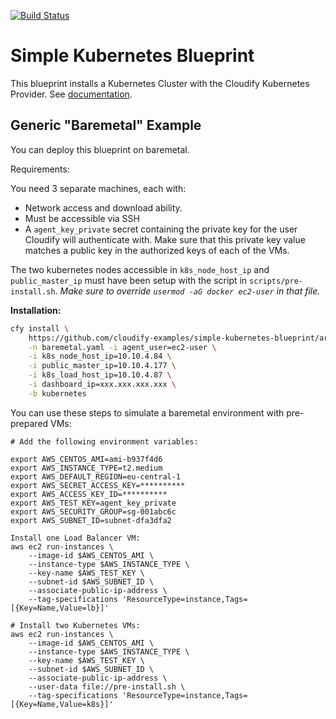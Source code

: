 [![Build Status](https://circleci.com/gh/cloudify-examples/simple-kubernetes-blueprint.svg?style=shield&circle-token=:circle-token)](https://circleci.com/gh/cloudify-examples/simple-kubernetes-blueprint)

# Simple Kubernetes Blueprint

This blueprint installs a Kubernetes Cluster with the Cloudify Kubernetes Provider. See [documentation](http://docs.getcloudify.org/4.3.0/kubernetes/provider/#setup).


## Generic "Baremetal" Example

You can deploy this blueprint on baremetal.

Requirements:

You need 3 separate machines, each with:

  * Network access and download ability.
  * Must be accessible via SSH
  * A `agent_key_private` secret containing the private key for the user Cloudify will authenticate with. Make sure that this private key value matches a public key in the authorized keys of each of the VMs.

The two kubernetes nodes accessible in `k8s_node_host_ip` and `public_master_ip` must have been setup with the script in `scripts/pre-install.sh`. _Make sure to override `usermod -aG docker ec2-user` in that file._

**Installation:**

```bash
cfy install \
    https://github.com/cloudify-examples/simple-kubernetes-blueprint/archive/master.zip \
    -n baremetal.yaml -i agent_user=ec2-user \
    -i k8s_node_host_ip=10.10.4.84 \
    -i public_master_ip=10.10.4.177 \
    -i k8s_load_host_ip=10.10.4.87 \
    -i dashboard_ip=xxx.xxx.xxx.xxx \
    -b kubernetes
```

You can use these steps to simulate a baremetal environment with pre-prepared VMs:

```shell
# Add the following environment variables:

export AWS_CENTOS_AMI=ami-b937f4d6
export AWS_INSTANCE_TYPE=t2.medium
export AWS_DEFAULT_REGION=eu-central-1
export AWS_SECRET_ACCESS_KEY=**********
export AWS_ACCESS_KEY_ID=**********
export AWS_TEST_KEY=agent_key_private
export AWS_SECURITY_GROUP=sg-001abc6c
export AWS_SUBNET_ID=subnet-dfa3dfa2

Install one Load Balancer VM:
aws ec2 run-instances \
    --image-id $AWS_CENTOS_AMI \
    --instance-type $AWS_INSTANCE_TYPE \
    --key-name $AWS_TEST_KEY \
    --subnet-id $AWS_SUBNET_ID \
    --associate-public-ip-address \
    --tag-specifications 'ResourceType=instance,Tags=[{Key=Name,Value=lb}]'

# Install two Kubernetes VMs:
aws ec2 run-instances \
    --image-id $AWS_CENTOS_AMI \
    --instance-type $AWS_INSTANCE_TYPE \
    --key-name $AWS_TEST_KEY \
    --subnet-id $AWS_SUBNET_ID \
    --associate-public-ip-address \
    --user-data file://pre-install.sh \
    --tag-specifications 'ResourceType=instance,Tags=[{Key=Name,Value=k8s}]'
```
